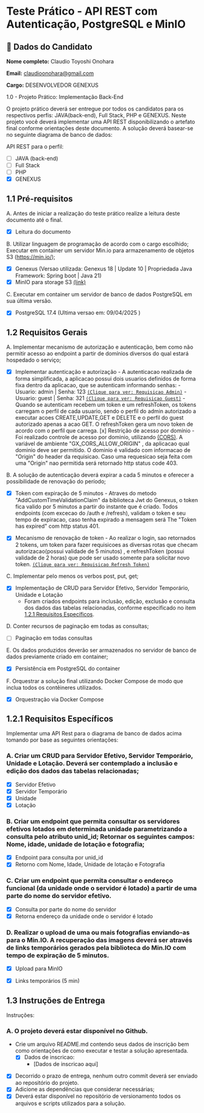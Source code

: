 # Teste Prático - API REST com Autenticação, PostgreSQL e MinIO

## 👤 Dados do Candidato

**Nome completo:** Claudio Toyoshi Onohara

**Email:** claudioonohara@gmail.com

**Cargo:** DESENVOLVEDOR GENEXUS

 1.0 - Projeto Prático: Implementação Back-End

O projeto prático deverá ser entregue por todos os candidatos para os respectivos perfis: JAVA(back-end), Full Stack, PHP e GENEXUS. Neste projeto você deverá implementar uma API REST disponibilizando o artefato final conforme orientações deste documento. A solução deverá basear-se no seguinte diagrama de banco de dados:

API REST para o perfil:
- [ ] JAVA (back-end)
- [ ] Full Stack
- [ ] PHP
- [x] GENEXUS

## 1.1 Pré-requisitos

A. Antes de iniciar a realização do teste prático realize a leitura deste documento até o final.
   - [x] Leitura do documento

B. Utilizar linguagem de programação de acordo com o cargo escolhido; Executar em container um servidor Min.io para armazenamento de objetos S3 (https://min.io/);
   - [x] Genexus (Versao utilizada: Genexus 18 | Update 10 | Propriedada Java Framework: Spring boot | Java 21)
   - [x] MinIO para storage S3 [(link)](https://min.io/)

C. Executar em container um servidor de banco de dados PostgreSQL em sua última versão.
   - [x] PostgreSQL 17.4 (Ultima versao em: 09/04/2025 )

## 1.2 Requisitos Gerais

A. Implementar mecanismo de autorização e autenticação, bem como não permitir acesso ao endpoint a partir de domínios diversos do qual estará hospedado o serviço;
   - [x] Implementar autenticação e autorização
         - A autenticacao realizada de forma simplificada, a aplicacao possui dois usuarios definidos de forma fixa dentro da aplicacao, que se autenticam informando senhas:
            - Usuario: admin | Senha: 123 [`(Clique para ver: Requisicao Admin)`](./requisicoes/loginAdmin.curl)
            - Usuario: guest | Senha: 321 [`(Clique para ver: Requisicao Guest)`](./requisicoes/loginGuest.curl)
         - Quando se autenticam recebem um token e um refreshToken, os tokens carregam o perfil de cada usuario,
         sendo o perfil do admin autorizado a executar acoes CREATE,UPDATE,GET e DELETE e 
         o perfil do guest autorizado apenas a acao GET. O refreshToken gera um novo token de acordo com o perfil que carrega. 
    [x] Restrição de acesso por domínio
         - Foi realizado controle de acesso por dominio, utilizando [(CORS)](https://developer.mozilla.org/pt-BR/docs/Web/HTTP/Guides/CORS). A variável de ambiente "GX_CORS_ALLOW_ORIGIN" , da aplicacao qual dominio deve ser permitido. O dominio é validado com informacao de "Origin" do header da requisicao. Caso uma requesicao seja feita com uma "Origin" nao permitida será retornado http status code 403.

B. A solução de autenticação deverá expirar a cada 5 minutos e oferecer a possibilidade de renovação do período;
- [x] Token com expiração de 5 minutos
      - Atraves do metodo "AddCustomTimeValidationClaim" da biblioteca Jwt do Genexus, o token fica valido por 5 minutos a partir do instante que é criado. Todos endpoints (com excecao do /auth e /refresh), validam o token e seu tempo de expiracao, caso tenha expirado a mensagem será The "Token has expired" com http status 401. 

- [x] Mecanismo de renovação de token
      - Ao realizar o login, sao retornados 2 tokens, um token para fazer requisicoes as diversas rotas que checam autorizacao(possui validade
      de 5 minutos) , e refreshToken (possui validade de 2 horas) que pode ser usado somente para solicitar novo token. [`(Clique para ver: Requisicao Refresh Token)`](./requisicoes/refreshToken.curl)

C. Implementar pelo menos os verbos post, put, get;
   - [x] Implementação de CRUD para Servidor Efetivo, Servidor Temporário, Unidade e Lotação
      - Foram criados endpoints para inclusão, edição, exclusão e consulta dos dados das tabelas relacionadas, conforme especificado no item [1.2.1 Requisitos Específicos](#121-requisitos-específicos).

D. Conter recursos de paginação em todas as consultas;
   - [ ] Paginação em todas consultas

E. Os dados produzidos deverão ser armazenados no servidor de banco de dados previamente criado em container;
   - [x] Persistência em PostgreSQL do container

F. Orquestrar a solução final utilizando Docker Compose de modo que inclua todos os contêineres utilizados.
   - [x] Orquestração via Docker Compose

## 1.2.1 Requisitos Específicos

Implementar uma API Rest para o diagrama de banco de dados acima tomando por base as seguintes orientações:

### A. Criar um CRUD para Servidor Efetivo, Servidor Temporário, Unidade e Lotação. Deverá ser contemplado a inclusão e edição dos dados das tabelas relacionadas;
- [x] Servidor Efetivo
- [x] Servidor Temporário
- [x] Unidade
- [x] Lotação

### B. Criar um endpoint que permita consultar os servidores efetivos lotados em determinada unidade parametrizando a consulta pelo atributo unid_id; Retornar os seguintes campos: Nome, idade, unidade de lotação e fotografia;
- [x] Endpoint para consulta por unid_id
- [x] Retorno com Nome, Idade, Unidade de lotação e  Fotografia

### C. Criar um endpoint que permita consultar o endereço funcional (da unidade onde o servidor é lotado) a partir de uma parte do nome do servidor efetivo. 
- [x] Consulta por parte do nome do servidor
- [x] Retorna endereço da unidade onde o servidor é lotado

### D. Realizar o upload de uma ou mais fotografias enviando-as para o Min.IO. A recuperação das imagens deverá ser através de links temporários gerados pela biblioteca do Min.IO com tempo de expiração de 5 minutos.
- [x] Upload para MinIO
- [x] Links temporários (5 min)


## 1.3 Instruções de Entrega
Instruções:
### A. O projeto deverá estar disponível no Github. 
 - Crie um arquivo README.md contendo seus dados de inscrição bem como orientações de como executar e testar a solução apresentada.
      - [x] Dados de inscricao: 
         - [Dados de inscricao aqui]
 - [x] Decorrido o prazo de entrega, nenhum outro commit deverá ser enviado ao repositório do projeto.
 - [x] Adicione as dependências que considerar necessárias;
 - [x] Deverá estar disponível no repositório de versionamento todos os arquivos e scripts utilizados para a solução.
